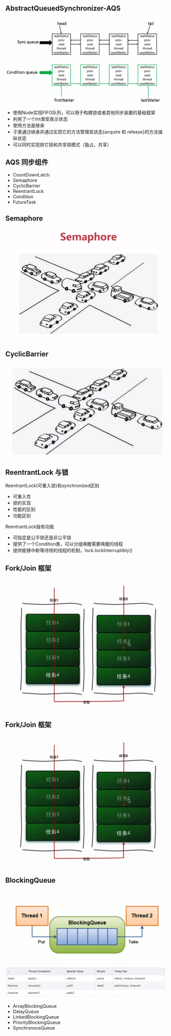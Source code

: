 ## AbstractQueuedSynchronizer-AQS

![aqs.png](https://github.com/geekerstar/high-concurrency/blob/master/img/aqs.png)

- 使用Node实现FIFO队列，可以用于构建锁或者其他同步装置的基础框架
- 利用了一个Int类型表示状态
- 使用方法是继承
- 子类通过继承并通过实现它的方法管理其状态{acquire 和 release}的方法操纵状态
- 可以同时实现排它锁和共享锁模式（独占、共享）

## AQS 同步组件
- CountDownLatch
- Semaphore
- CyclicBarrier
- ReentrantLock
- Condition
- FutureTask

## Semaphore

![semaphore.png](https://github.com/geekerstar/high-concurrency/blob/master/img/semaphore.png)

## CyclicBarrier
![cyclicbarrier.png](https://github.com/geekerstar/high-concurrency/blob/master/img/cyclicbarrier.png)

## ReentrantLock 与锁
ReentrantLock(可重入锁)和synchronized区别
- 可重入性
- 锁的实现
- 性能的区别
- 功能区别

ReentrantLock独有功能
- 可指定是公平锁还是非公平锁
- 提供了一个Condition类，可以分组唤醒需要唤醒的线程
- 提供能够中断等待锁的线程的机制，lock.lockInterruptibly()

## Fork/Join 框架
![fork.png](https://github.com/geekerstar/high-concurrency/blob/master/img/fork.png)


## Fork/Join 框架
![fork.png](https://github.com/geekerstar/high-concurrency/blob/master/img/fork.png)

## BlockingQueue
![block.png](https://github.com/geekerstar/high-concurrency/blob/master/img/block.png)

![block2.png](https://github.com/geekerstar/high-concurrency/blob/master/img/block2.png)

- ArrayBlockingQueue
- DelayQueue
- LinkedBlockingQueue
- PriorityBlockingQueue
- SynchronousQueue
